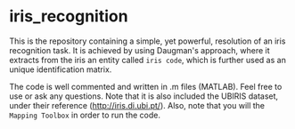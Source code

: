 # iris_recognition
This is the repository containing a simple, yet powerful, resolution of an iris recognition task. It is achieved by using Daugman's approach, where it extracts from the iris an entity called ```iris code```, which is further used as an unique identification matrix. 

The code is well commented and written in .m files (MATLAB). Feel free to use or ask any questions. Note that it is also included the UBIRIS dataset, under their reference (http://iris.di.ubi.pt/). Also, note that you will the ```Mapping Toolbox``` in order to run the code.
